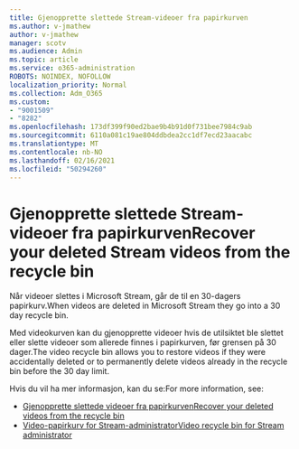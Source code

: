 ```yaml
---
title: Gjenopprette slettede Stream-videoer fra papirkurven
ms.author: v-jmathew
author: v-jmathew
manager: scotv
ms.audience: Admin
ms.topic: article
ms.service: o365-administration
ROBOTS: NOINDEX, NOFOLLOW
localization_priority: Normal
ms.collection: Adm_O365
ms.custom:
- "9001509"
- "8282"
ms.openlocfilehash: 173df399f90ed2bae9b4b91d0f731bee7984c9ab
ms.sourcegitcommit: 6110a081c19ae804ddbdea2cc1df7ecd23aacabc
ms.translationtype: MT
ms.contentlocale: nb-NO
ms.lasthandoff: 02/16/2021
ms.locfileid: "50294260"
---
```

# <a name="recover-your-deleted-stream-videos-from-the-recycle-bin"></a><span data-ttu-id="02bf0-102">Gjenopprette slettede Stream-videoer fra papirkurven</span><span class="sxs-lookup"><span data-stu-id="02bf0-102">Recover your deleted Stream videos from the recycle bin</span></span>

<span data-ttu-id="02bf0-103">Når videoer slettes i Microsoft Stream, går de til en 30-dagers papirkurv.</span><span class="sxs-lookup"><span data-stu-id="02bf0-103">When videos are deleted in Microsoft Stream they go into a 30 day recycle bin.</span></span>

<span data-ttu-id="02bf0-104">Med videokurven kan du gjenopprette videoer hvis de utilsiktet ble slettet eller slette videoer som allerede finnes i papirkurven, før grensen på 30 dager.</span><span class="sxs-lookup"><span data-stu-id="02bf0-104">The video recycle bin allows you to restore videos if they were accidentally deleted or to permanently delete videos already in the recycle bin before the 30 day limit.</span></span>

<span data-ttu-id="02bf0-105">Hvis du vil ha mer informasjon, kan du se:</span><span class="sxs-lookup"><span data-stu-id="02bf0-105">For more information, see:</span></span>

- [<span data-ttu-id="02bf0-106">Gjenopprette slettede videoer fra papirkurven</span><span class="sxs-lookup"><span data-stu-id="02bf0-106">Recover your deleted videos from the recycle bin</span></span>](https://docs.microsoft.com/stream/portal-my-recycle-bin)
- [<span data-ttu-id="02bf0-107">Video-papirkurv for Stream-administrator</span><span class="sxs-lookup"><span data-stu-id="02bf0-107">Video recycle bin for Stream administrator</span></span>](https://docs.microsoft.com/stream/admin-recycle-bin)
